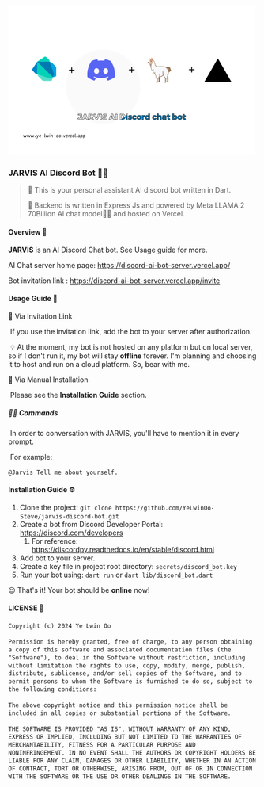 ![JARVIS](assets/jarvis.png)



### JARVIS AI Discord Bot 💬🤖



>   🎯 This is your personal assistant AI discord bot written in Dart.
>
>   🎯 Backend is written in Express Js and powered by Meta LLAMA 2 70Billion AI chat model🦙🦙 and hosted on Vercel.



#### Overview 🪸

**JARVIS** is an AI Discord Chat bot. See Usage guide for more.



AI Chat server home page: https://discord-ai-bot-server.vercel.app/

Bot invitation link : https://discord-ai-bot-server.vercel.app/invite



#### Usage Guide 🔬

🔗 Via Invitation Link

​	If you use the invitation link, add the bot to your server after authorization.

​	💡 At the moment, my bot is not hosted on any platform but on local server, so if I don't run it, my bot will stay **offline** forever. I'm planning and choosing it to host and run on a cloud platform. So, bear with me. 



🦽 Via Manual Installation

​	Please see the **Installation Guide** section. 



##### 💬💬 Commands

​	In order to conversation with JARVIS, you'll have to mention it in every prompt. 

​	For example:

```prompt
@Jarvis Tell me about yourself.
```



#### Installation Guide ⚙️



1.   Clone the project: `git clone https://github.com/YeLwinOo-Steve/jarvis-discord-bot.git`
2.   Create a bot from Discord Developer Portal: https://discord.com/developers
     1.   For reference: https://discordpy.readthedocs.io/en/stable/discord.html
3.   Add bot to your server.
4.   Create a key file in project root directory: `secrets/discord_bot.key`
5.   Run your bot using: `dart run` or `dart lib/discord_bot.dart` 

😉 That's it! Your bot should be **online** now!

#### LICENSE 🪪



```LICENSE
Copyright (c) 2024 Ye Lwin Oo

Permission is hereby granted, free of charge, to any person obtaining
a copy of this software and associated documentation files (the
"Software"), to deal in the Software without restriction, including
without limitation the rights to use, copy, modify, merge, publish,
distribute, sublicense, and/or sell copies of the Software, and to
permit persons to whom the Software is furnished to do so, subject to
the following conditions:

The above copyright notice and this permission notice shall be
included in all copies or substantial portions of the Software.

THE SOFTWARE IS PROVIDED "AS IS", WITHOUT WARRANTY OF ANY KIND,
EXPRESS OR IMPLIED, INCLUDING BUT NOT LIMITED TO THE WARRANTIES OF
MERCHANTABILITY, FITNESS FOR A PARTICULAR PURPOSE AND
NONINFRINGEMENT. IN NO EVENT SHALL THE AUTHORS OR COPYRIGHT HOLDERS BE
LIABLE FOR ANY CLAIM, DAMAGES OR OTHER LIABILITY, WHETHER IN AN ACTION
OF CONTRACT, TORT OR OTHERWISE, ARISING FROM, OUT OF OR IN CONNECTION
WITH THE SOFTWARE OR THE USE OR OTHER DEALINGS IN THE SOFTWARE.
```







